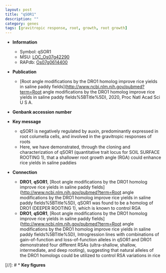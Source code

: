 ```yaml
---
layout: post
title: "qSOR1"
description: ""
category: genes
tags: [gravitropic response, root, growth, root growth]
---
```


* **Information**  
    + Symbol: qSOR1  
    + MSU: [LOC_Os07g42290](http://rice.uga.edu/cgi-bin/ORF_infopage.cgi?orf=LOC_Os07g42290)  
    + RAPdb: [Os07g0614400](http://rapdb.dna.affrc.go.jp/viewer/gbrowse_details/irgsp1?name=Os07g0614400)  

* **Publication**  
    + [Root angle modifications by the DRO1 homolog improve rice yields in saline paddy fields](http://www.ncbi.nlm.nih.gov/pubmed?term=Root angle modifications by the DRO1 homolog improve rice yields in saline paddy fields%5BTitle%5D), 2020, Proc Natl Acad Sci U S A.

* **Genbank accession number**  

* **Key message**  
    + qSOR1 is negatively regulated by auxin, predominantly expressed in root columella cells, and involved in the gravitropic responses of roots
    + Here, we have demonstrated, through the cloning and characterization of qSOR1 (quantitative trait locus for SOIL SURFACE ROOTING 1), that a shallower root growth angle (RGA) could enhance rice yields in saline paddies

* **Connection**  
    + __DRO1__, __qSOR1__, [Root angle modifications by the DRO1 homolog improve rice yields in saline paddy fields](http://www.ncbi.nlm.nih.gov/pubmed?term=Root angle modifications by the DRO1 homolog improve rice yields in saline paddy fields%5BTitle%5D),  qSOR1 was found to be a homolog of DRO1 (DEEPER ROOTING 1), which is known to control RGA
    + __DRO1__, __qSOR1__, [Root angle modifications by the DRO1 homolog improve rice yields in saline paddy fields](http://www.ncbi.nlm.nih.gov/pubmed?term=Root angle modifications by the DRO1 homolog improve rice yields in saline paddy fields%5BTitle%5D),  Introgression lines with combinations of gain-of-function and loss-of-function alleles in qSOR1 and DRO1 demonstrated four different RSAs (ultra-shallow, shallow, intermediate, and deep rooting), suggesting that natural alleles of the DRO1 homologs could be utilized to control RSA variations in rice

[//]: # * **Key figures**  


